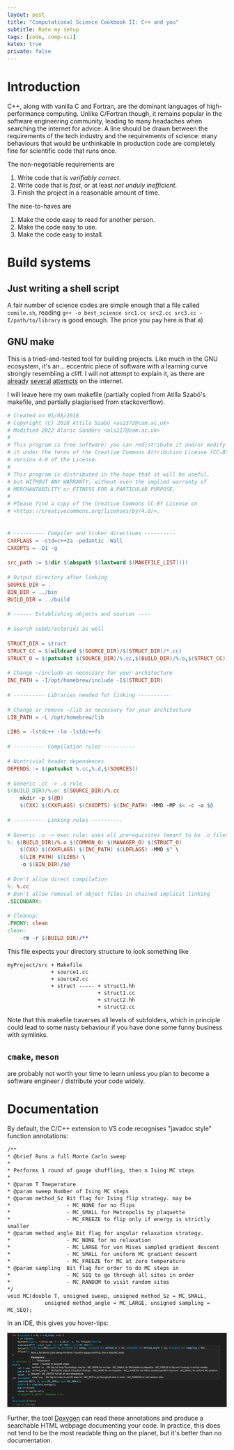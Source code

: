 ```yaml
---
layout: post
title: "Computational Science Cookbook II: C++ and you"
subtitle: Rate my setup
tags: [code, comp-sci]
katex: true
private: false
---
```


# Introduction

C++, along with vanilla C and Fortran, are the dominant languages of high-performance computing.
Unlike C/Fortran though, it remains popular in the software engineering community, leading to many
headaches when searching the internet for advice. A line should be drawn between the requirements of the tech industry and the requirements of
science: many behaviours that would be unthinkable in production code are completely fine for scientific code that runs once.

The non-negotiable requirements are
1. Write code that is _verifiably correct_.
2. Write code that is _fast_, or at least _not unduly inefficient_.
3. Finish the project in a reasonable amount of time.

The nice-to-haves are
1. Make the code easy to read for another person.
2. Make the code easy to use.
3. Make the code easy to install.

# Build systems

## Just writing a shell script
A fair number of science codes are simple enough that a file called `comile.sh`, reading
`g++ -o best_science src1.cc src2.cc src3.cc -I/path/to/library`
is good enough. The price you pay here is that a) 

## GNU make
This is a tried-and-tested tool for building projects. Like much in the GNU ecosystem, it's an...
eccentric piece of software with a learning curve strongly resembling a cliff. I will not attempt to
explain it, as there are [already](https://makefiletutorial.com/)
[several](https://stackoverflow.com/questions/2481269/how-to-make-a-simple-c-makefile/2481326#2481326)
[attempts](https://www.gnu.org/software/make/manual/) 
on the internet.

I will leave here my own makefile (partially copied from Atilla Szabó's
makefile, and partially plagiarised from stackoverflow). 


```Makefile
# Created on 01/08/2018
# Copyright (C) 2018 Attila Szabó <as2372@cam.ac.uk>
# Modified 2022 Alaric Sanders <als217@cam.ac.uk>
#
# This program is free software: you can redistribute it and/or modify
# it under the terms of the Creative Commons Attribution License (CC-BY),
# version 4.0 of the License.
#
# This program is distributed in the hope that it will be useful,
# but WITHOUT ANY WARRANTY; without even the implied warranty of
# MERCHANTABILITY or FITNESS FOR A PARTICULAR PURPOSE.
#
# Please find a copy of the Creative Commons CC-BY License on
# <https://creativecommons.org/licenses/by/4.0/>.


# ---------- Compiler and linker directives ----------
CXXFLAGS = -std=c++2a -pedantic -Wall
CXXOPTS = -O1 -g

src_path := $(dir $(abspath $(lastword $(MAKEFILE_LIST))))

# Output directory after linking
SOURCE_DIR = .
BIN_DIR = ../bin
BUILD_DIR = ../build

# ------ Establishing objects and sources ----

# Search subdirectories as well

STRUCT_DIR = struct
STRUCT_CC = $(wildcard $(SOURCE_DIR)/$(STRUCT_DIR)/*.cc)
STRUCT_O = $(patsubst $(SOURCE_DIR)/%.cc,$(BUILD_DIR)/%.o,$(STRUCT_CC))

# Change ~/include as necessary for your architecture
INC_PATH = -I/opt/homebrew/include -I$(STRUCT_DIR)

# ---------- Libraries needed for linking ----------

# Change or remove ~/lib as necessary for your architecture
LIB_PATH = -L /opt/homebrew/lib

LIBS = -lstdc++ -lm -lstdc++fs

# ---------- Compilation rules ----------

# Nontrivial header dependences
DEPENDS := $(patsubst %.cc,%.d,$(SOURCES))

# Generic .cc -> .o rule
$(BUILD_DIR)/%.o: $(SOURCE_DIR)/%.cc
	mkdir -p $(@D)
	$(CXX) $(CXXFLAGS) $(CXXOPTS) $(INC_PATH) -MMD -MP $< -c -o $@

# ---------- Linking rules ----------

# Generic .o -> exec rule: uses all prerequisites (meant to be .o files)
%: $(BUILD_DIR)/%.o $(COMMON_O) $(MANAGER_O) $(STRUCT_O)
	$(CXX) $(CXXFLAGS) $(INC_PATH) $(LDFLAGS) -MMD $^ \
	$(LIB_PATH) $(LIBS) \
	-o $(BIN_DIR)/$@

# Don't allow direct compilation 
%: %.cc
# Don't allow removal of object files in chained implicit linking
.SECONDARY:

# Cleanup:
.PHONY: clean
clean:
	-rm -r $(BUILD_DIR)/**
```

This file expects your directory structure to look something like

```
myProject/src + Makefile
              + source1.cc
			  + source2.cc
			  + struct ----- + struct1.hh
							 + struct1.cc
			                 + struct2.hh
			                 + struct2.cc
```

Note that this makefile traverses all levels of subfolders, which in principle could lead to some
nasty behaviour if you have done some funny business with symlinks.

## `cmake`, `meson`

are probably not worth your time to learn unless you plan to become a software engineer / distribute
your code widely.




# Documentation

By default, the C/C++ extension to VS code recognises "javadoc style" function annotations:

```
/**
* @brief Runs a full Monte Carlo sweep
* 
* Performs 1 round of gauge shuffling, then n Ising MC steps
* 
* @param T Tmeperature
* @param sweep Number of Ising MC steps
* @param method_Sz Bit flag for Ising flip strategy. may be
*                  - MC_NONE for no flips
*                  - MC_SMALL for Metropolis by plaquette
*                  - MC_FREEZE to flip only if energy is strictly smaller
* @param method_angle Bit flag for angular relaxation strategy.
*                  - MC_NONE for no relaxation
*                  - MC_LARGE for von Mises sampled gradient descent
*                  - MC_SMALL for uniform MC gradient descent
*                  - MC_FREEZE for MC at zero temperature
* @param sampling  Bit flag for order to do MC steps in
*                  - MC_SEQ to go through all sites in order
*                  - MC_RANDOM to visit random sites
*/
void MC(double T, unsigned sweep, unsigned method_Sz = MC_SMALL,
            unsigned method_angle = MC_LARGE, unsigned sampling = MC_SEQ);
```

In an IDE, this gives you hover-tips:

![tooltips](../assets/tooltip.png)

Further, the tool [Doxygen](https://www.doxygen.nl/) can read these annotations and produce a
searchable HTML webpage documenting your code. In practice, this does not tend to be the most
readable thing on the planet, but it's better than no documentation.



